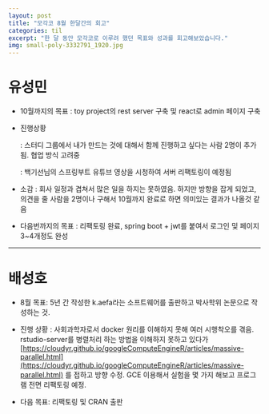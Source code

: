```yaml
---
layout: post
title: "모각코 8월 한달간의 회고"
categories: til
excerpt: "한 달 동안 모각코로 이루려 했던 목표와 성과를 회고해보았습니다."
img: small-poly-3332791_1920.jpg
---
```


# 유성민

- 10월까지의 목표 : toy project의 rest server 구축 및 react로 admin 페이지 구축
- 진행상황

  : 스터디 그룹에서 내가 만드는 것에 대해서 함께 진행하고 싶다는 사람 2명이 추가됨. 협업 방식 고려중

  : 백기선님의 스프링부트 유튜브 영상을 시청하여 서버 리팩토링이 예정됨

- 소감 : 회사 일정과 겹쳐서 많은 일을 하지는 못하였음. 하지만 방향을 잡게 되었고, 의견을 줄 사람을 2명이나 구해서 10월까지 완료로 하면 의미있는 결과가 나올것 같음

- 다음번까지의 목표 : 리팩토링 완료, spring boot + jwt를 붙여서 로그인 및 페이지 3~4개정도 완성

---------------------------------

# 배성호

- 8월 목표: 5년 간 작성한 k.aefa라는 소프트웨어를 출판하고 박사학위 논문으로 작성하는 것.
- 진행 상황
  : 사회과학자로서 docker 원리를 이해하지 못해 여러 시행착오를 겪음. rstudio-server를 병렬처리 하는 방법을 이해하지 못하고 있다가 [https://cloudyr.github.io/googleComputeEngineR/articles/massive-parallel.html](https://cloudyr.github.io/googleComputeEngineR/articles/massive-parallel.html) 를 접하고 방향 수정. GCE 이용해서 실험을 몇 가지 해보고 프로그램 전면 리팩토링 예정.

- 다음 목표: 리팩토링 및 CRAN 출판